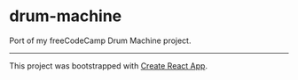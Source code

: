 # drum-machine

Port of my freeCodeCamp Drum Machine project.

---

This project was bootstrapped with
[Create React App](https://github.com/facebook/create-react-app).
